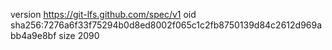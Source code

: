 version https://git-lfs.github.com/spec/v1
oid sha256:7276a6f33f75294b0d8ed8002f065c1c2fb8750139d84c2612d969abb4a9e8bf
size 2090
